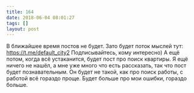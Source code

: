 ```yaml
---
title: 164
date: 2018-06-04 08:01:27
tags: []
layout: post
---
```


В ближайшее время постов не будет. Зато будет поток мыслей тут:
<https://t.me/default_city2>
Подписывайтесь, кому интересно)
А ещё потом, когда всё устаканится, будет пост про поиск квартиры. Я ещё ничего не нашёл, а мне уже много что есть рассказать, так что пост будет познавательным. Он будет не такой, как про поиск работы, с работой всё гораздо проще. Будет больше про мои ошибки, гораздо больше.
